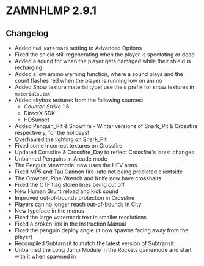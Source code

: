 # ZAMNHLMP 2.9.1
## Changelog
- Added `hud_watermark` setting to Advanced Options
- Fixed the shield still regenerating when the player is spectating or dead
- Added a sound for when the player gets damaged while their shield is recharging
- Added a low ammo warning function, where a sound plays and the count flashes red when the player is running low on ammo
- Added Snow texture material type; use the `N` prefix for snow textures in `materials.txt`
- Added skybox textures from the following sources:
	- *Counter-Strike* 1.6
	- DirectX SDK
	- HDSunset
- Added Penguin_Pit & Snowfire - Winter versions of Snark_Pit & Crossfire respectively, for the holidays!
- Overhauled the lighting on Snark_Pit
- Fixed some incorrect textures on Crossfire
- Updated Corssfire & Crossfire_Day to reflect Crossfire's latest changes
- Unbanned Penguins in Arcade mode
- The Penguin viewmodel now uses the HEV arms
- Fixed MP5 and Tau Cannon fire-rate not being predicted clientside
- The Crowbar, Pipe Wrench and Knife now have crosshairs
- Fixed the CTF flag stolen lines being cut off
- New Human Grunt reload and kick sound
- Improved out-of-bounds protection in Crossfire
- Players can no longer reach out-of-bounds in City
- New typeface in the menus
- Fixed the large watermark text in smaller resolutions
- Fixed a broken link in the Instruction Manual
- Fixed the penguin deploy angle (it now spawns facing away from the player)
- Recompiled Subtarnsit to match the latest version of Subtransit
- Unbanned the Long Jump Module in the Rockets gamemode and start with it when spawned in